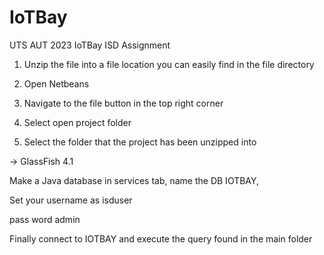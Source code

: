 # IoTBay
UTS AUT 2023 IoTBay ISD Assignment

1. Unzip the file into a file location you can easily find in the file directory

2. Open Netbeans 

3. Navigate to the file button in the top right corner

4. Select open project folder

5. Select the folder that the project has been unzipped into

-> GlassFish 4.1

Make a Java database in services tab, name the DB IOTBAY, 

Set your username as isduser

pass word admin 

Finally connect to IOTBAY and execute the query found in the main folder 

